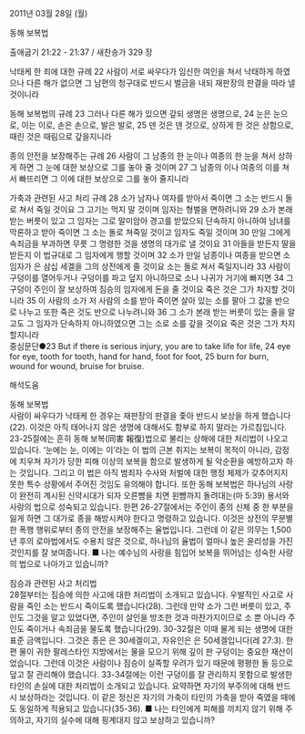 2011년 03월 28일 (월)

동해 보복법



출애굽기 21:22 - 21:37 / 새찬송가 329 장


낙태케 한 죄에 대한 규례
22 사람이 서로 싸우다가 임신한 여인을 쳐서 낙태하게 하였으나 다른 해가 없으면 그 남편의 청구대로 반드시 벌금을 내되 재판장의 판결을 따라 낼 것이니라  

동해 보복법의 규례
23 그러나 다른 해가 있으면 갚되 생명은 생명으로, 24 눈은 눈으로, 이는 이로, 손은 손으로, 발은 발로, 25 덴 것은 덴 것으로, 상하게 한 것은 상함으로, 때린 것은 때림으로 갚을지니라  

종의 안전을 보장해주는 규례
26 사람이 그 남종의 한 눈이나 여종의 한 눈을 쳐서 상하게 하면 그 눈에 대한 보상으로 그를 놓아 줄 것이며 27 그 남종의 이나 여종의 이를 쳐서 빠뜨리면 그 이에 대한 보상으로 그를 놓아 줄지니라

가축과 관련된 사고 처리 규례
28 소가 남자나 여자를 받아서 죽이면 그 소는 반드시 돌로 쳐서 죽일 것이요 그 고기는 먹지 말 것이며 임자는 형벌을 면하려니와 29 소가 본래 받는 버릇이 있고 그 임자는 그로 말미암아 경고를 받았으되 단속하지 아니하여 남녀를 막론하고 받아 죽이면 그 소는 돌로 쳐죽일 것이고 임자도 죽일 것이며 30 만일 그에게 속죄금을 부과하면 무릇 그 명령한 것을 생명의 대가로 낼 것이요 31 아들을 받든지 딸을 받든지 이 법규대로 그 임자에게 행할 것이며 32 소가 만일 남종이나 여종을 받으면 소 임자가 은 삼십 세겔을 그의 상전에게 줄 것이요 소는 돌로 쳐서 죽일지니라 33 사람이 구덩이를 열어두거나 구덩이를 파고 덮지 아니하므로 소나 나귀가 거기에 빠지면 34 그 구덩이 주인이 잘 보상하여 짐승의 임자에게 돈을 줄 것이요 죽은 것은 그가 차지할 것이니라 35 이 사람의 소가 저 사람의 소를 받아 죽이면 살아 있는 소를 팔아 그 값을 반으로 나누고 또한 죽은 것도 반으로 나누려니와 36 그 소가 본래 받는 버릇이 있는 줄을 알고도 그 임자가 단속하지 아니하였으면 그는 소로 소를 갚을 것이요 죽은 것은 그가 차지할지니라  
중심문단●23 But if there is serious injury, you are to take life for life, 
24 eye for eye, tooth for tooth, hand for hand, foot for foot, 25 burn for burn, wound for wound, bruise for bruise.

해석도움





동해 보복법  
사람이 싸우다가 낙태케 한 경우는 재판장의 판결을 좇아 반드시 보상을 하게 했습니다(22). 이것은 아직 태어나지 않은 생명에 대해서도 함부로 하지 말라는 가르침입니다. 23-25절에는 흔히 동해 보복(同害 報復)법으로 불리는 상해에 대한 처리법이 나오고 있습니다. ‘눈에는 눈, 이에는 이’라는 이 법의 근본 취지는 보복이 목적이 아니라, 감정에 치우쳐 자기가 당한 피해 이상의 보복을 함으로 발생하게 될 악순환을 예방하고자 하는 것입니다. 그리고 이 법은 아직 범죄자 수사와 처벌에 대한 행정 체제가 갖추어지지 못한 특수 상황에서 주어진 것임도 유의해야 합니다. 또한 동해 보복법은 하나님의 사랑이 완전히 계시된 신약시대가 되자 오른뺨을 치면 왼뺨까지 돌려대는(마 5:39) 용서와 사랑의 법으로 성숙되고 있습니다. 한편 26-27절에서는 주인이 종의 신체 중 한 부분을 잃게 하면 그 대가로 종을 해방시켜야 한다고 명령하고 있습니다. 이것은 상전의 무분별한 폭행 행위로부터 종의 안전을 보장해주는 율법입니다. 그런데 이 같은 의무는 1,500년 후의 로마법에서도 수용치 않은 것으로, 하나님의 율법이 얼마나 높은 윤리성을 가진 것인지를 잘 보여줍니다.
■ 나는 예수님의 사랑을 힘입어 보복을 뛰어넘는 성숙한 사랑의 법으로 나아가고 있습니까?

짐승과 관련된 사고 처리법  
28절부터는 짐승에 의한 사고에 대한 처리법이 소개되고 있습니다. 우발적인 사고로 사람을 죽인 소는 반드시 죽이도록 했습니다(28). 그런데 만약 소가 그런 버릇이 있고, 주인도 그것을 알고 있었다면, 주인이 살인을 방조한 것과 마찬가지이므로 소 뿐 아니라 주인도 죽이거나 속죄금을 물도록 했습니다(29). 30-32절은 이때 물게 되는 생명에 대한 표준 금액입니다. 그것은 종은 은 30세겔이고, 자유인은 은 50세겔입니다(레 27:3). 한편 물이 귀한 팔레스타인 지방에서는 물을 모으기 위해 깊이 판 구덩이는 중요한 재산이었습니다. 그런데 이것은 사람이나 짐승이 실족할 우려가 있기 때문에 평평한 돌 등으로 덮고 잘 관리해야 했습니다. 33-34절에는 이런 구덩이를 잘 관리하지 못함으로 발생한 타인의 손실에 대한 처리법이 소개되고 있습니다. 요약하면 자기의 부주의에 대해 반드시 보상하라는 것입니다. 이 같은 정신은 자기의 가축이 타인의 가축을 받아 죽였을 때에도 동일하게 적용되고 있습니다(35-36). 
■ 나는 타인에게 피해를 끼치지 않기 위해 주의하고, 자기의 실수에 대해 핑계대지 않고 보상하고 있습니까?